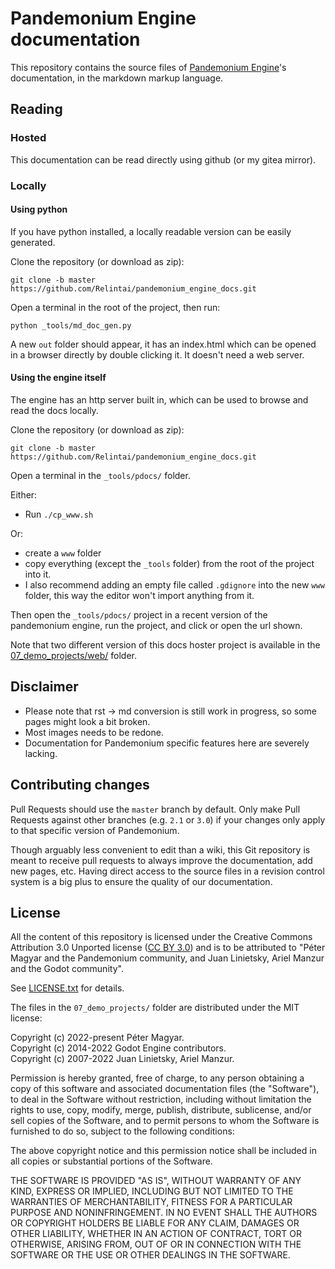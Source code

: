 # Pandemonium Engine documentation

This repository contains the source files of [Pandemonium Engine](https://pandemoniumengine.org)'s documentation, in the markdown markup language.

## Reading

### Hosted

This documentation can be read directly using github (or my gitea mirror).

### Locally

#### Using python

If you have python installed, a locally readable version can be easily generated.

Clone the repository (or download as zip):

`git clone -b master https://github.com/Relintai/pandemonium_engine_docs.git`

Open a terminal in the root of the project, then run:

`python _tools/md_doc_gen.py`

A new `out` folder should appear, it has an index.html which can be opened in a browser directly by double
clicking it. It doesn't need a web server.

#### Using the engine itself

The engine has an http server built in, which can be used to browse and read the docs locally.

Clone the repository (or download as zip):

`git clone -b master https://github.com/Relintai/pandemonium_engine_docs.git`

Open a terminal in the `_tools/pdocs/` folder.

Either:

- Run `./cp_www.sh`

Or:

- create a `www` folder
- copy everything (except the `_tools` folder) from the root of the project into it.
- I also recommend adding an empty file called `.gdignore` into the new `www` folder, this way the editor won't import anything from it.

Then open the `_tools/pdocs/` project in a recent version of the pandemonium engine, run the project, and click or open the url shown.

Note that two different version of this docs hoster project is available in the [07_demo_projects/web/](/07_demo_projects/web/) folder.

## Disclaimer

- Please note that rst -> md conversion is still work in progress, so some pages might look a bit broken.
- Most images needs to be redone.
- Documentation for Pandemonium specific features here are severely lacking.

## Contributing changes

Pull Requests should use the `master` branch by default. Only make Pull Requests against other branches (e.g. `2.1` or `3.0`) if your changes only
apply to that specific version of Pandemonium.

Though arguably less convenient to edit than a wiki, this Git repository is meant to receive pull requests to always improve the
documentation, add new pages, etc. Having direct access to the source files in a revision control system is a
big plus to ensure the quality of our documentation.

## License

All the content of this repository is licensed under the Creative Commons Attribution
3.0 Unported license ([CC BY 3.0](https://creativecommons.org/licenses/by/3.0/)) and is to be attributed to "Péter Magyar and the Pandemonium community,
and Juan Linietsky, Ariel Manzur and the Godot community".

See [LICENSE.txt](/LICENSE.txt) for details.


The files in the `07_demo_projects/` folder are distributed under the MIT license:

Copyright (c) 2022-present Péter Magyar. \
Copyright (c) 2014-2022 Godot Engine contributors. \
Copyright (c) 2007-2022 Juan Linietsky, Ariel Manzur.

Permission is hereby granted, free of charge, to any person obtaining
a copy of this software and associated documentation files (the
"Software"), to deal in the Software without restriction, including
without limitation the rights to use, copy, modify, merge, publish,
distribute, sublicense, and/or sell copies of the Software, and to
permit persons to whom the Software is furnished to do so, subject to
the following conditions:

The above copyright notice and this permission notice shall be
included in all copies or substantial portions of the Software.

THE SOFTWARE IS PROVIDED "AS IS", WITHOUT WARRANTY OF ANY KIND,
EXPRESS OR IMPLIED, INCLUDING BUT NOT LIMITED TO THE WARRANTIES OF
MERCHANTABILITY, FITNESS FOR A PARTICULAR PURPOSE AND NONINFRINGEMENT.
IN NO EVENT SHALL THE AUTHORS OR COPYRIGHT HOLDERS BE LIABLE FOR ANY
CLAIM, DAMAGES OR OTHER LIABILITY, WHETHER IN AN ACTION OF CONTRACT,
TORT OR OTHERWISE, ARISING FROM, OUT OF OR IN CONNECTION WITH THE
SOFTWARE OR THE USE OR OTHER DEALINGS IN THE SOFTWARE.


